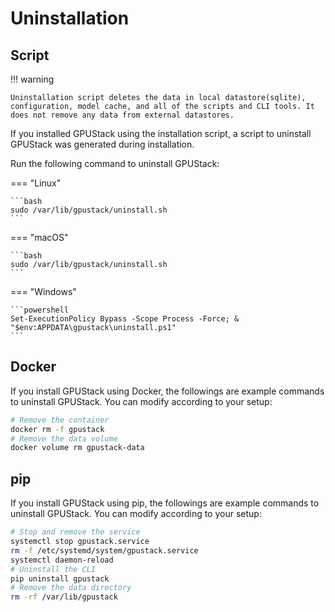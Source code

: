 # Uninstallation

## Script

!!! warning

    Uninstallation script deletes the data in local datastore(sqlite), configuration, model cache, and all of the scripts and CLI tools. It does not remove any data from external datastores.

If you installed GPUStack using the installation script, a script to uninstall GPUStack was generated during installation.

Run the following command to uninstall GPUStack:

=== "Linux"

    ```bash
    sudo /var/lib/gpustack/uninstall.sh
    ```

=== "macOS"

    ```bash
    sudo /var/lib/gpustack/uninstall.sh
    ```

=== "Windows"

    ```powershell
    Set-ExecutionPolicy Bypass -Scope Process -Force; & "$env:APPDATA\gpustack\uninstall.ps1"
    ```

## Docker

If you install GPUStack using Docker, the followings are example commands to uninstall GPUStack. You can modify according to your setup:

```bash
# Remove the container
docker rm -f gpustack
# Remove the data volume
docker volume rm gpustack-data
```

## pip

If you install GPUStack using pip, the followings are example commands to uninstall GPUStack. You can modify according to your setup:

```bash
# Stop and remove the service
systemctl stop gpustack.service
rm -f /etc/systemd/system/gpustack.service
systemctl daemon-reload
# Uninstall the CLI
pip uninstall gpustack
# Remove the data directory
rm -rf /var/lib/gpustack
```
